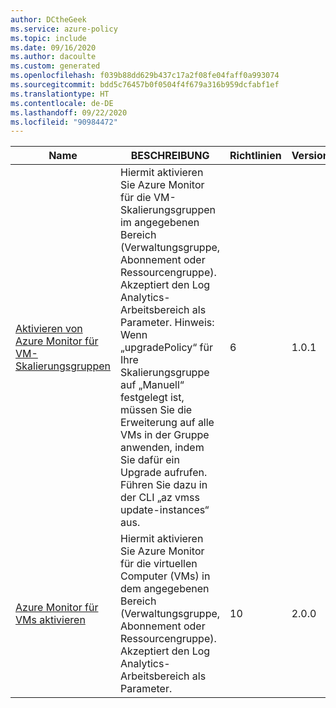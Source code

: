 ```yaml
---
author: DCtheGeek
ms.service: azure-policy
ms.topic: include
ms.date: 09/16/2020
ms.author: dacoulte
ms.custom: generated
ms.openlocfilehash: f039b88dd629b437c17a2f08fe04faff0a993074
ms.sourcegitcommit: bdd5c76457b0f0504f4f679a316b959dcfabf1ef
ms.translationtype: HT
ms.contentlocale: de-DE
ms.lasthandoff: 09/22/2020
ms.locfileid: "90984472"
---
```

|Name |BESCHREIBUNG |Richtlinien |Version |
|---|---|---|---|
|[Aktivieren von Azure Monitor für VM-Skalierungsgruppen](https://github.com/Azure/azure-policy/blob/master/built-in-policies/policySetDefinitions/Monitoring/AzureMonitor_VMSS.json) |Hiermit aktivieren Sie Azure Monitor für die VM-Skalierungsgruppen im angegebenen Bereich (Verwaltungsgruppe, Abonnement oder Ressourcengruppe). Akzeptiert den Log Analytics-Arbeitsbereich als Parameter. Hinweis: Wenn „upgradePolicy“ für Ihre Skalierungsgruppe auf „Manuell“ festgelegt ist, müssen Sie die Erweiterung auf alle VMs in der Gruppe anwenden, indem Sie dafür ein Upgrade aufrufen. Führen Sie dazu in der CLI „az vmss update-instances“ aus. |6 |1.0.1 |
|[Azure Monitor für VMs aktivieren](https://github.com/Azure/azure-policy/blob/master/built-in-policies/policySetDefinitions/Monitoring/AzureMonitor_VM.json) |Hiermit aktivieren Sie Azure Monitor für die virtuellen Computer (VMs) in dem angegebenen Bereich (Verwaltungsgruppe, Abonnement oder Ressourcengruppe). Akzeptiert den Log Analytics-Arbeitsbereich als Parameter. |10 |2.0.0 |

